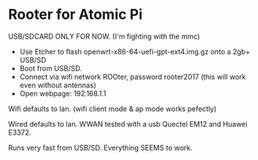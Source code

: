 # Rooter for Atomic Pi

USB/SDCARD ONLY FOR NOW. (I'm fighting with the mmc)

* Use Etcher to flash openwrt-x86-64-uefi-gpt-ext4.img.gz onto a 2gb+ USB/SD
* Boot from USB/SD.
* Connect via wifi network ROOter, password rooter2017 (this will work even without antennas)
* Open webpage: 192.168.1.1

Wifi defaults to lan. (wifi client mode & ap mode works pefectly)

Wired defaults to lan. WWAN tested with a usb Quectel EM12 and Huawei E3372.

Runs very fast from USB/SD. Everything SEEMS to work.
